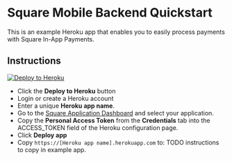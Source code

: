 # Square Mobile Backend Quickstart

This is an example Heroku app that enables you to easily process payments with Square In-App Payments.

## Instructions

[![Deploy to Heroku](https://www.herokucdn.com/deploy/button.svg)](https://heroku.com/deploy?template=https://github.com/mootrichard/quickstart-mobile-backend/tree/master)

* Click the **Deploy to Heroku** button
* Login or create a Heroku account
* Enter a unique **Heroku app name**.
* Go to the [Square Application Dashboard](https://connect.squareup.com/apps) and select your application.
* Copy the **Personal Access Token** from the **Credentials** tab into the ACCESS_TOKEN field of the Heroku configuration page.
* Click **Deploy app**
* Copy `https://[Heroku app name].herokuapp.com` to: TODO instructions to copy in example app.